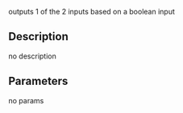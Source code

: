 outputs 1 of the 2 inputs based on a boolean input




## Description
no description
## Parameters
no params